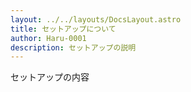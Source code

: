 ```yaml
---
layout: ../../layouts/DocsLayout.astro
title: セットアップについて
author: Haru-0001
description: セットアップの説明
---
```


セットアップの内容
